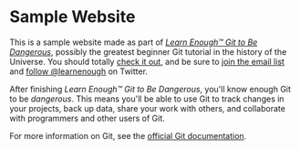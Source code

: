 # Sample Website

This is a sample website made as part of [*Learn Enough™ Git to Be
Dangerous*](http://learnenough.com/git-tutorial), possibly the greatest
beginner Git tutorial in the history of the Universe. You should totally [check it out](http://learnenough.com/git-tutorial), and be sure to
[join the email list](http://learnenough.com/#email_list) and [follow @learnenough](http://twitter.com/learnenough) on Twitter.

After finishing *Learn Enough™ Git to Be Dangerous*, you'll know enough Git
to be *dangerous*. This means you'll be able to use Git to track changes in
your projects, back up data, share your work with others, and collaborate
with programmers and other users of Git.

For more information on Git, see the
[official Git documentation](https://git-scm.com/).
